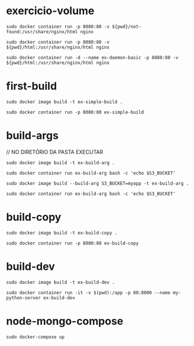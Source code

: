 # exercicio-volume
`sudo docker container run -p 8080:80 -v ${pwd}/not-found:/usr/share/nginx/html nginx`

`sudo docker container run -p 8080:80 -v ${pwd}/html:/usr/share/nginx/html nginx`

`sudo docker container run -d --name ex-daemon-basic -p 8080:80 -v ${pwd}/html:/usr/share/nginx/html nginx`

# first-build
`sudo docker image build -t ex-simple-build .`

`sudo docker container run -p 8080:80 ex-simple-build`

# build-args
// NO DIRETÓRIO DA PASTA EXECUTAR

`sudo docker image build -t ex-build-arg .`

`sudo docker container run ex-build-arg bash -c 'echo $S3_BUCKET'`

`sudo docker image build --build-arg S3_BUCKET=myapp -t ex-build-arg .`

`sudo docker container run ex-build-arg bash -c 'echo $S3_BUCKET'`

# build-copy
`sudo docker image build -t ex-build-copy .`

`sudo docker container run -p 8080:80 ex-build-copy`

# build-dev
`sudo docker image build -t ex-build-dev .`

`sudo docker container run -it -v $(pwd):/app -p 80:8000 --name my-python-server ex-build-dev`

# node-mongo-compose
`sudo docker-compose up`